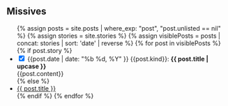 ## Missives

<div class="posts">
  <ul>
    {% assign posts = site.posts | where_exp: "post", "post.unlisted == nil" %}
    {% assign stories = site.stories %}
    {% assign visiblePosts = posts | concat: stories | sort: 'date' | reverse  %}
    {% for post in visiblePosts %}
      {% if post.story %}
        <li class="story">
          <input type="checkbox" class="toggle" id="{{post.url}}" checked/>
          {{post.date | date: "%b %d, %Y" }} {{post.kind}}: <label for="{{post.url}}"><b>{{ post.title | upcase }}</b></label>
          <div class="collabsible-content">
            {{post.content}}
          </div>
        </li>
      {% else %}
        <li><a class="link--post" href="{{ post.url }}">{{ post.title }}</a></li>
      {% endif %}
    {% endfor %}
  </ul>
</div>

<script>
  
</script>
